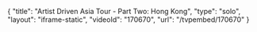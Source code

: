 {
    "title": "Artist Driven Asia Tour - Part Two: Hong Kong",
    "type": "solo",
    "layout": "iframe-static",
    "videoId": "170670",
    "url": "\/tvpembed\/170670"
}